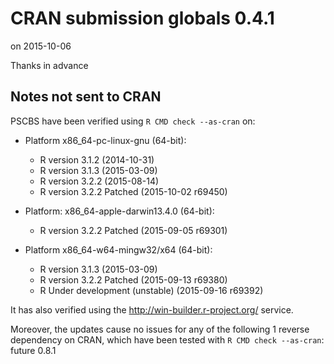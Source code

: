 # CRAN submission globals 0.4.1
on 2015-10-06

Thanks in advance


## Notes not sent to CRAN
PSCBS have been verified using `R CMD check --as-cran` on:

* Platform x86_64-pc-linux-gnu (64-bit):
  - R version 3.1.2 (2014-10-31)
  - R version 3.1.3 (2015-03-09)
  - R version 3.2.2 (2015-08-14)
  - R version 3.2.2 Patched (2015-10-02 r69450)

* Platform: x86_64-apple-darwin13.4.0 (64-bit):
  - R version 3.2.2 Patched (2015-09-05 r69301)

* Platform x86_64-w64-mingw32/x64 (64-bit):
  - R version 3.1.3 (2015-03-09)
  - R version 3.2.2 Patched (2015-09-13 r69380)
  - R Under development (unstable) (2015-09-16 r69392)

It has also verified using the <http://win-builder.r-project.org/> service.

Moreover, the updates cause no issues for any of the following
1 reverse dependency on CRAN, which have been tested with
`R CMD check --as-cran`: future 0.8.1
